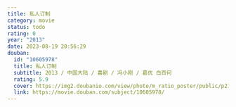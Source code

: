 ```yaml
---
title: 私人订制
category: movie
status: todo
rating: 0
year: "2013"
date: 2023-08-19 20:56:29
douban:
  id: "10605978"
  title: 私人订制
  subtitle: 2013 / 中国大陆 / 喜剧 / 冯小刚 / 葛优 白百何
  rating: 5.9
  cover: https://img2.doubanio.com/view/photo/m_ratio_poster/public/p2159261731.jpg
  link: https://movie.douban.com/subject/10605978/
---
```


